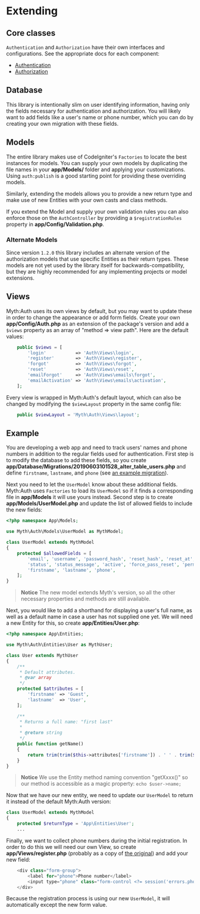 # Extending

## Core classes

`Authentication` and `Authorization` have their own interfaces and configurations. See the
appropriate docs for each component:
* [Authentication](/docs/authentication.md)
* [Authorization](/docs/authorization.md)

## Database

This library is intentionally slim on user identifying information, having only the fields necessary for
authentication and authorization. You will likely want to add fields like a user's name or phone number,
which you can do by creating your own migration with these fields.

## Models

The entire library makes use of CodeIgniter's `Factories` to locate the best instances for models.
You can supply your own models by duplicating the file names in your **app/Models/** folder
and applying your customizations. Using `auth:publish` is a good starting point for providing these
overriding models.

Similarly, extending the models allows you to provide a new return type and make use of new
Entities with your own casts and class methods.

If you extend the Model and supply your own validation rules you can also enforce those on the
`AuthController` by providing a `$registrationRules` property in **app/Config/Validation.php**.

### Alternate Models

Since version `1.2.0` this library includes an alternate version of the authorization models
that use specific Entities as their return types. These models are not yet used by the library
itself for backwards-compatibility, but they are highly recommended for any implementing
projects or model extensions.

## Views

Myth:Auth uses its own views by default, but you may want to update these in order to change
the appearance or add form fields. Create your own **app/Config/Auth.php** as an extension
of the package's version and add a `$views` property as an array of "method => view path".
Here are the default values:

```php
	public $views = [
		'login'		      => 'Auth\Views\login',
		'register'		  => 'Auth\Views\register',
		'forgot'		  => 'Auth\Views\forgot',
		'reset'		      => 'Auth\Views\reset',
		'emailForgot'	  => 'Auth\Views\emails\forgot',
		'emailActivation' => 'Auth\Views\emails\activation',
	];
```

Every view is wrapped in Myth:Auth's default layout, which can also be changed by modifying
the `$viewLayout` property in the same config file:

```php
	public $viewLayout = 'Myth\Auth\Views\layout';
```

## Example

You are developing a web app and need to track users' names and phone numbers in addition
to the regular fields used for authentication. First step is to modify the database to
add these fields, so you create **app/Database/Migrations/20190603101528_alter_table_users.php**
and define `firstname`, `lastname`, and `phone`
(see [an example migration](../examples/20190603101528_alter_table_users.php)).

Next you need to let the `UserModel` know about these additional fields. Myth:Auth uses
`Factories` to load its `UserModel` so if it finds a corresponding file in **app/Models** it
will use yours instead. Second step is to create **app/Models/UserModel.php** and update the
list of allowed fields to include the new fields:

```php
<?php namespace App\Models;

use Myth\Auth\Models\UserModel as MythModel;

class UserModel extends MythModel
{
    protected $allowedFields = [
        'email', 'username', 'password_hash', 'reset_hash', 'reset_at', 'reset_expires', 'activate_hash',
        'status', 'status_message', 'active', 'force_pass_reset', 'permissions', 'deleted_at',
        'firstname', 'lastname', 'phone',
    ];
}
```

> **Notice** The new model extends Myth's version, so all the other necessary properties and methods are still available.

Next, you would like to add a shorthand for displaying a user's full name, as well as a
default name in case a user has not supplied one yet. We will need a new Entity for this,
so create **app/Entities/User.php**:

```php
<?php namespace App\Entities;

use Myth\Auth\Entities\User as MythUser;

class User extends MythUser
{
    /**
     * Default attributes.
     * @var array
     */
    protected $attributes = [
    	'firstname' => 'Guest',
    	'lastname'  => 'User',
    ];

	/**
	 * Returns a full name: "first last"
	 *
	 * @return string
	 */
	public function getName()
	{
		return trim(trim($this->attributes['firstname']) . ' ' . trim($this->attributes['lastname']));
	}
}
```

> **Notice** We use the Entity method naming convention "getXxxx()" so our method is accessible as a magic property: `echo $user->name;`

Now that we have our new entity, we need to update our `UserModel` to return it instead of the
default Myth:Auth version:

```php
class UserModel extends MythModel
{
    protected $returnType = 'App\Entities\User';
	...
```

Finally, we want to collect phone numbers during the initial registration. In order to do this
we will need our own View, so create **app/Views/register.php** (probably as a copy of
[the original](/src/Views/register.php)) and add your new field:

```php
	<div class="form-group">
		<label for="phone">Phone number</label>
		<input type="phone" class="form-control <?= session('errors.phone') ? 'is-invalid' : '' ?>" name="phone" placeholder="Phone number" value="<?= old('phone') ?>">
	</div>
```

Because the registration process is using our new `UserModel`, it will automatically except
the new form value.
